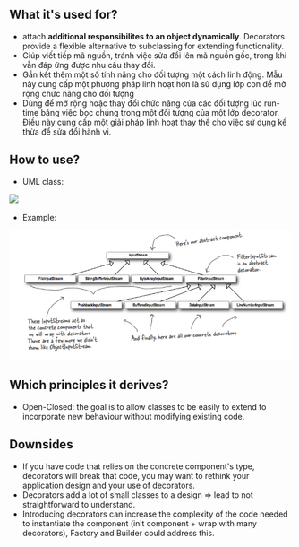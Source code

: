 ## What it's used for?
- attach **additional responsibilites to an object dynamically**. Decorators provide a flexible alternative to subclassing for extending functionality.
- Giúp viết tiếp mã nguồn, tránh việc sửa đổi lên mã nguồn gốc, trong khi vẫn đáp ứng được nhu cầu thay đổi.
- Gắn kết thêm một số tính năng cho đối tượng một cách linh động. Mẫu này cung cấp một phương pháp linh hoạt hơn là sử dụng lớp con để mở rộng chức năng cho đối tượng
- Dùng để mở rộng hoặc thay đổi chức năng của các đối tượng lúc run-time bằng việc bọc chúng trong một đối tượng của một lớp decorator. Điều này cung cấp một giải pháp linh hoạt thay thế cho việc sử dụng kế thừa để sửa đổi hành vi.


## How to use?
- UML class:
<img src="https://upload.wikimedia.org/wikipedia/commons/8/83/W3sDesign_Decorator_Design_Pattern_UML.jpg" />

- Example:
<img src="./pics/decorator.png" />

## Which principles it derives?
- Open-Closed: the goal is to allow classes to be easily to extend to incorporate new behaviour without modifying existing code.

## Downsides
- If you have code that relies on the concrete component's type, decorators will break that code, you may want to rethink your application design and your use of decorators.
- Decorators add a lot of small classes to a design => lead to not straightforward to understand.
- Introducing decorators can increase the complexity of the code needed to instantiate the component (init component + wrap with many decorators), Factory and Builder could address this.
